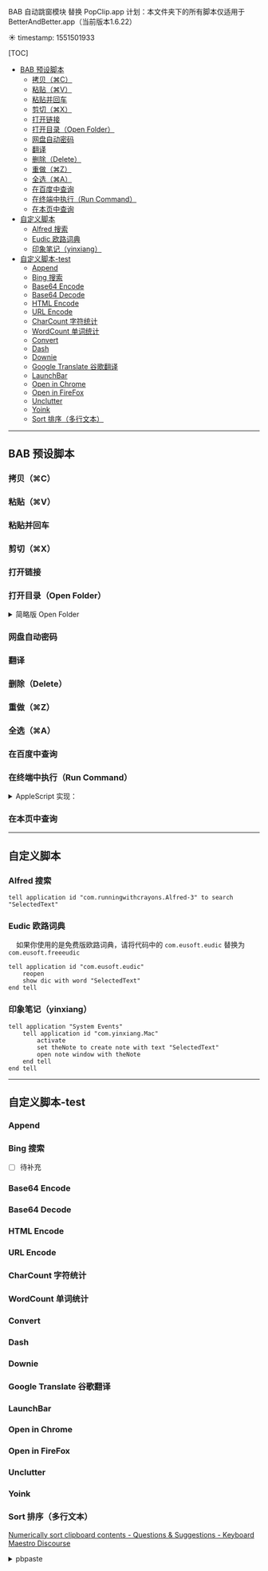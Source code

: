 BAB 自动跳窗模块 替换 PopClip.app 计划：本文件夹下的所有脚本仅适用于 BetterAndBetter.app（当前版本1.6.22）

:sunny: timestamp: 1551501933

[TOC]


* [BAB 预设脚本](#bab-预设脚本)
   * [拷贝（⌘C）](#拷贝c)
   * [粘贴（⌘V）](#粘贴v)
   * [粘贴并回车](#粘贴并回车)
   * [剪切（⌘X）](#剪切x)
   * [打开链接](#打开链接)
   * [打开目录（Open Folder）](#打开目录open-folder)
   * [网盘自动密码](#网盘自动密码)
   * [翻译](#翻译)
   * [删除（Delete）](#删除delete)
   * [重做（⌘Z）](#重做z)
   * [全选（⌘A）](#全选a)
   * [在百度中查询](#在百度中查询)
   * [在终端中执行（Run Command）](#在终端中执行run-command)
   * [在本页中查询](#在本页中查询)
* [自定义脚本](#自定义脚本)
   * [Alfred 搜索](#alfred-搜索)
   * [Eudic 欧路词典](#eudic-欧路词典)
   * [印象笔记（yinxiang）](#印象笔记yinxiang)
* [自定义脚本-test](#自定义脚本-test)
   * [Append](#append)
   * [Bing 搜索](#bing-搜索)
   * [Base64 Encode](#base64-encode)
   * [Base64 Decode](#base64-decode)
   * [HTML Encode](#html-encode)
   * [URL Encode](#url-encode)
   * [CharCount 字符统计](#charcount-字符统计)
   * [WordCount 单词统计](#wordcount-单词统计)
   * [Convert](#convert)
   * [Dash](#dash)
   * [Downie](#downie)
   * [Google Translate 谷歌翻译](#google-translate-谷歌翻译)
   * [LaunchBar](#launchbar)
   * [Open in Chrome](#open-in-chrome)
   * [Open in FireFox](#open-in-firefox)
   * [Unclutter](#unclutter)
   * [Yoink](#yoink)
   * [Sort 排序（多行文本）](#sort-排序多行文本)

---

## BAB 预设脚本

### 拷贝（⌘C）

### 粘贴（⌘V）

### 粘贴并回车

### 剪切（⌘X）

### 打开链接

### 打开目录（Open Folder）

<details>
<summary>简略版 Open Folder</summary>

```applescript
-- 需要判断文本末尾是否已经存在符号“/”，如果无，则添加
open "SelectedText"
```

</details>


### 网盘自动密码

### 翻译

### 删除（Delete）

### 重做（⌘Z）

### 全选（⌘A）

### 在百度中查询

### 在终端中执行（Run Command）

<details>
<summary>AppleScript 实现：</summary>

```applescript
tell application "Terminal"
	activate
	-- If there are no open windows, open one.
	if (count of windows) is less than 1 then
		do script ""
	end if
	set theTab to selected tab in first window
	do script "SelectedText" in theTab
end tell
```

</details>


### 在本页中查询



---

## 自定义脚本

### Alfred 搜索

```applescript
tell application id "com.runningwithcrayons.Alfred-3" to search "SelectedText"
```

### Eudic 欧路词典

&nbsp;&nbsp;&nbsp;&nbsp;如果你使用的是免费版欧路词典，请将代码中的 `com.eusoft.eudic` 替换为 `com.eusoft.freeeudic`

```applescript
tell application id "com.eusoft.eudic"
	reopen
	show dic with word "SelectedText"
end tell
```

### 印象笔记（yinxiang）

```applescript
tell application "System Events"
	tell application id "com.yinxiang.Mac"
		activate
		set theNote to create note with text "SelectedText"
		open note window with theNote
	end tell
end tell
```


---

## 自定义脚本-test

### Append

### Bing 搜索

- [ ] 待补充

### Base64 Encode

### Base64 Decode

### HTML Encode

### URL Encode

### CharCount 字符统计

### WordCount 单词统计

### Convert

### Dash


### Downie

### Google Translate 谷歌翻译

### LaunchBar

### Open in Chrome

### Open in FireFox

### Unclutter

### Yoink

### Sort 排序（多行文本）

[Numerically sort clipboard contents - Questions & Suggestions - Keyboard Maestro Discourse](https://forum.keyboardmaestro.com/t/numerically-sort-clipboard-contents/11075)


<details>
<summary>pbpaste</summary>

```applescript
tell application "System Events"
	do shell script "pbpaste | sort | uniq | pbcopy"
end tell
```

</details>




